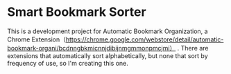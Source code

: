 # Smart Bookmark Sorter
This is a development project for Automatic Bookmark Organization, a Chrome Extension（https://chrome.google.com/webstore/detail/automatic-bookmark-organi/bcdnngbkmicnnjdibijnmgmmonpmcjmi） .
There are extensions that automatically sort alphabetically, but none that sort by frequency of use, so I'm creating this one.
